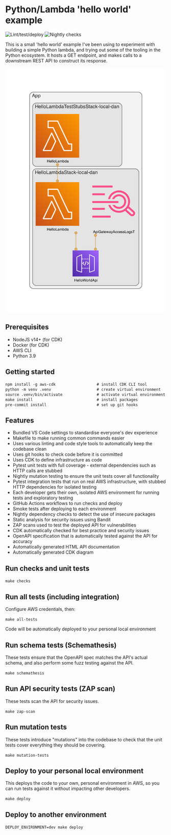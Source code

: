 # Python/Lambda 'hello world' example

![Lint/test/deploy](https://github.com/greenlynx/python-hello-world/actions/workflows/main.yml/badge.svg)
![Nightly checks](https://github.com/greenlynx/python-hello-world/actions/workflows/nightly.yml/badge.svg)

This is a small 'hello world' example I've been using to experiment with building a simple Python lambda, and trying out some of the tooling in the Python ecosystem. It hosts a GET endpoint, and makes calls to a downstream REST API to construct its response.

![Architecture diagram](diagram.png)

## Prerequisites

-   NodeJS v14+ (for CDK)
-   Docker (for CDK)
-   AWS CLI
-   Python 3.9

## Getting started

```
npm install -g aws-cdk                  # install CDK CLI tool
python -m venv .venv                    # create virtual environment
source .venv/bin/activate               # activate virtual environment
make install                            # install packages
pre-commit install                      # set up git hooks
```

## Features

-   Bundled VS Code settings to standardise everyone's dev experience
-   Makefile to make running common commands easier
-   Uses various linting and code style tools to automatically keep the codebase clean
-   Uses git hooks to check code before it is committed
-   Uses CDK to define infrastructure as code
-   Pytest unit tests with full coverage - external dependencies such as HTTP calls are stubbed
-   Nightly mutation testing to ensure the unit tests cover all functionality
-   Pytest integration tests that run on real AWS infrastructure, with stubbed HTTP dependencies for isolated testing
-   Each developer gets their own, isolated AWS environment for running tests and exploratory testing
-   GitHub Actions workflows to run checks and deploy
-   Smoke tests after deploying to each environment
-   Nightly dependency checks to detect the use of insecure packages
-   Static analysis for security issues using Bandit
-   ZAP scans used to test the deployed API for vulnerabilities
-   CDK automatically checked for best practice and security issues
-   OpenAPI specification that is automatically tested against the API for accuracy
-   Automatically generated HTML API documentation
-   Automatically generated CDK diagram

## Run checks and unit tests

`make checks`

## Run all tests (including integration)

Configure AWS credentials, then:

`make all-tests`

Code will be automatically deployed to your personal local environment

## Run schema tests (Schemathesis)

These tests ensure that the OpenAPI spec matches the API's actual schema, and also perform some fuzz testing against the API.

`make schemathesis`

## Run API security tests (ZAP scan)

These tests scan the API for security issues.

`make zap-scan`

## Run mutation tests

These tests introduce "mutations" into the codebase to check that the unit tests cover everything they should be covering.

`make mutation-tests`

## Deploy to your personal local environment

This deploys the code to your own, personal environment in AWS, so you can run tests against it without impacting other developers.

`make deploy`

## Deploy to another environment

`DEPLOY_ENVIRONMENT=dev make deploy`
